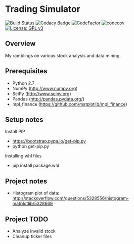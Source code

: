 # Trading Simulator

[![Build Status](https://travis-ci.org/mathieugouin/tradesim.svg?branch=master)](https://travis-ci.org/mathieugouin/tradesim)
[![Codacy Badge](https://api.codacy.com/project/badge/Grade/06660652f79e4132a30c701271200041)](https://www.codacy.com/manual/mathieugouin/tradesim?utm_source=github.com&amp;utm_medium=referral&amp;utm_content=mathieugouin/tradesim&amp;utm_campaign=Badge_Grade)
[![CodeFactor](https://www.codefactor.io/repository/github/mathieugouin/tradesim/badge)](https://www.codefactor.io/repository/github/mathieugouin/tradesim)
[![codecov](https://codecov.io/gh/mathieugouin/tradesim/branch/master/graph/badge.svg)](https://codecov.io/gh/mathieugouin/tradesim/branch/master)
[![License: GPL v3](https://img.shields.io/badge/License-GPLv3-blue.svg)](https://www.gnu.org/licenses/gpl-3.0)

## Overview

My ramblings on various stock analysis and data mining.

## Prerequisites

-   Python 2.7
-   NumPy (<http://www.numpy.org>)
-   SciPy (<http://www.scipy.org>)
-   Pandas (<http://pandas.pydata.org/>)
-   mpl_finance (<https://github.com/matplotlib/mpl_finance>)

## Setup notes

Install PIP
-   <https://bootstrap.pypa.io/get-pip.py>
-   python get-pip.py

Installing whl files
-   pip install package.whl

## Project notes

-   Histogram plot of data: <http://stackoverflow.com/questions/5328556/histogram-matplotlib/5328669>

## Project TODO
-   Analyze invalid stock
-   Cleanup ticker files
